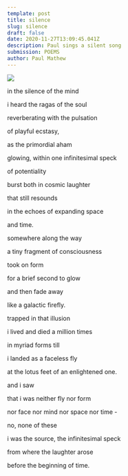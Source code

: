 ```yaml
---
template: post
title: silence
slug: silence
draft: false
date: 2020-11-27T13:09:45.041Z
description: Paul sings a silent song
submission: POEMS
author: Paul Mathew
---
```

![](/media/daniel-spase-uazo45yiwzi-unsplash.jpeg)

in the silence of the mind

i heard the ragas of the soul

reverberating with the pulsation

of playful ecstasy,

as the primordial aham

glowing, within one infinitesimal speck

of potentiality

burst both in cosmic laughter

that still resounds

in the echoes of expanding space

and time.

somewhere along the way

a tiny fragment of consciousness

took on form

for a brief second to glow

and then fade away

like a galactic firefly.

trapped in that illusion

i lived and died a million times

in myriad forms till

i landed as a faceless fly

at the lotus feet of an enlightened one.

and i saw

that i was neither fly nor form

nor face nor mind nor space nor time -

no, none of these

i was the source, the infinitesimal speck

from where the laughter arose

before the beginning of time.